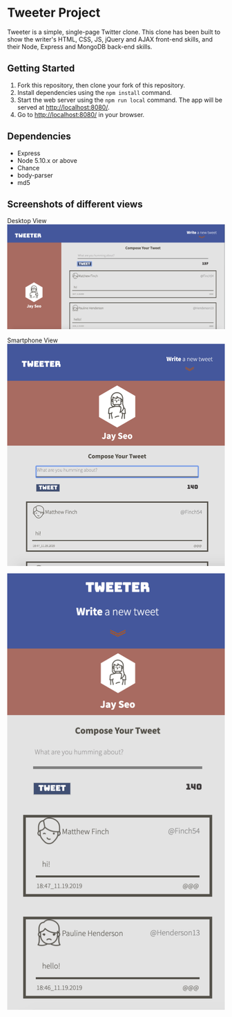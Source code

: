 # Tweeter Project

Tweeter is a simple, single-page Twitter clone.
This clone has been built to show the writer's HTML, CSS, JS, jQuery and AJAX front-end skills, and their Node, Express and MongoDB back-end skills.

## Getting Started

1. Fork this repository, then clone your fork of this repository.
2. Install dependencies using the `npm install` command.
3. Start the web server using the `npm run local` command. The app will be served at <http://localhost:8080/>.
4. Go to <http://localhost:8080/> in your browser.

## Dependencies

- Express
- Node 5.10.x or above
- Chance
- body-parser
- md5


## Screenshots of different views
Desktop View
!["Screenshot for sign up page"](https://github.com/sjs5953/tweeter/blob/master/docs/desktop:tablet%20view.png?raw=true)


Smartphone View
!["Screenshot for sign up page"](https://github.com/sjs5953/tweeter/blob/master/docs/smartphone%20view.png?raw=true)

!["Screenshot for sign up page"](https://github.com/sjs5953/tweeter/blob/master/docs/small%20smartphone%20view.png?raw=true)